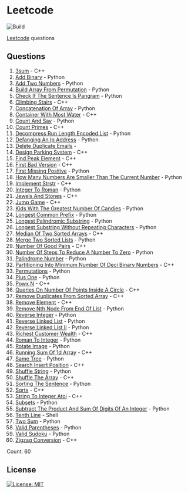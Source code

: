 # Leetcode

![Build](https://github.com/Zeyu-Li/leetcode/workflows/Generate%20MD/badge.svg)

[Leetcode](https://leetcode.com/) questions



## Questions 
 1. [3sum](https://leetcode.com/problems/3sum) - C++ 
 2. [Add Binary](https://leetcode.com/problems/add-binary) - Python 
 3. [Add Two Numbers](https://leetcode.com/problems/add-two-numbers) - Python 
 4. [Build Array From Permutation](https://leetcode.com/problems/build-array-from-permutation) - Python 
 5. [Check If The Sentence Is Pangram](https://leetcode.com/problems/check-if-the-sentence-is-pangram) - Python 
 6. [Climbing Stairs](https://leetcode.com/problems/climbing-stairs) - C++ 
 7. [Concatenation Of Array](https://leetcode.com/problems/concatenation-of-array) - Python 
 8. [Container With Most Water](https://leetcode.com/problems/container-with-most-water) - C++ 
 9. [Count And Say](https://leetcode.com/problems/count-and-say) - Python 
 10. [Count Primes](https://leetcode.com/problems/count-primes) - C++ 
 11. [Decompress Run Length Encoded List](https://leetcode.com/problems/decompress-run-length-encoded-list) - Python 
 12. [Defanging An Ip Address](https://leetcode.com/problems/defanging-an-ip-address) - Python 
 13. [Delete Duplicate Emails](https://leetcode.com/problems/delete-duplicate-emails) -  
 14. [Design Parking System](https://leetcode.com/problems/design-parking-system) - C++ 
 15. [Find Peak Element](https://leetcode.com/problems/find-peak-element) - C++ 
 16. [First Bad Version](https://leetcode.com/problems/first-bad-version) - C++ 
 17. [First Missing Positive](https://leetcode.com/problems/first-missing-positive) - Python 
 18. [How Many Numbers Are Smaller Than The Current Number](https://leetcode.com/problems/how-many-numbers-are-smaller-than-the-current-number) - Python 
 19. [Implement Strstr](https://leetcode.com/problems/implement-strstr) - C++ 
 20. [Integer To Roman](https://leetcode.com/problems/integer-to-roman) - Python 
 21. [Jewels And Stones](https://leetcode.com/problems/jewels-and-stones) - C++ 
 22. [Jump Game](https://leetcode.com/problems/jump-game) - C++ 
 23. [Kids With The Greatest Number Of Candies](https://leetcode.com/problems/kids-with-the-greatest-number-of-candies) - Python 
 24. [Longest Common Prefix](https://leetcode.com/problems/longest-common-prefix) - Python 
 25. [Longest Palindromic Substring](https://leetcode.com/problems/longest-palindromic-substring) - Python 
 26. [Longest Substring Without Repeating Characters](https://leetcode.com/problems/longest-substring-without-repeating-characters) - Python 
 27. [Median Of Two Sorted Arrays](https://leetcode.com/problems/median-of-two-sorted-arrays) - C++ 
 28. [Merge Two Sorted Lists](https://leetcode.com/problems/merge-two-sorted-lists) - Python 
 29. [Number Of Good Pairs](https://leetcode.com/problems/number-of-good-pairs) - C++ 
 30. [Number Of Steps To Reduce A Number To Zero](https://leetcode.com/problems/number-of-steps-to-reduce-a-number-to-zero) - Python 
 31. [Palindrome Number](https://leetcode.com/problems/palindrome-number) - Python 
 32. [Partitioning Into Minimum Number Of Deci Binary Numbers](https://leetcode.com/problems/partitioning-into-minimum-number-of-deci-binary-numbers) - C++ 
 33. [Permutations](https://leetcode.com/problems/permutations) - Python 
 34. [Plus One](https://leetcode.com/problems/plus-one) - Python 
 35. [Powx N](https://leetcode.com/problems/powx-n) - C++ 
 36. [Queries On Number Of Points Inside A Circle](https://leetcode.com/problems/queries-on-number-of-points-inside-a-circle) - C++ 
 37. [Remove Duplicates From Sorted Array](https://leetcode.com/problems/remove-duplicates-from-sorted-array) - C++ 
 38. [Remove Element](https://leetcode.com/problems/remove-element) - C++ 
 39. [Remove Nth Node From End Of List](https://leetcode.com/problems/remove-nth-node-from-end-of-list) - Python 
 40. [Reverse Integer](https://leetcode.com/problems/reverse-integer) - Python 
 41. [Reverse Linked List](https://leetcode.com/problems/reverse-linked-list) - Python 
 42. [Reverse Linked List Ii](https://leetcode.com/problems/reverse-linked-list-ii) - Python 
 43. [Richest Customer Wealth](https://leetcode.com/problems/richest-customer-wealth) - C++ 
 44. [Roman To Integer](https://leetcode.com/problems/roman-to-integer) - Python 
 45. [Rotate Image](https://leetcode.com/problems/rotate-image) - Python 
 46. [Running Sum Of 1d Array](https://leetcode.com/problems/running-sum-of-1d-array) - C++ 
 47. [Same Tree](https://leetcode.com/problems/same-tree) - Python 
 48. [Search Insert Position](https://leetcode.com/problems/search-insert-position) - C++ 
 49. [Shuffle String](https://leetcode.com/problems/shuffle-string) - Python 
 50. [Shuffle The Array](https://leetcode.com/problems/shuffle-the-array) - C++ 
 51. [Sorting The Sentence](https://leetcode.com/problems/sorting-the-sentence) - Python 
 52. [Sqrtx](https://leetcode.com/problems/sqrtx) - C++ 
 53. [String To Integer Atoi](https://leetcode.com/problems/string-to-integer-atoi) - C++ 
 54. [Subsets](https://leetcode.com/problems/subsets) - Python 
 55. [Subtract The Product And Sum Of Digits Of An Integer](https://leetcode.com/problems/subtract-the-product-and-sum-of-digits-of-an-integer) - Python 
 56. [Tenth Line](https://leetcode.com/problems/tenth-line) - Shell 
 57. [Two Sum](https://leetcode.com/problems/two-sum) - Python 
 58. [Valid Parentheses](https://leetcode.com/problems/valid-parentheses) - Python 
 59. [Valid Sudoku](https://leetcode.com/problems/valid-sudoku) - Python 
 60. [Zigzag Conversion](https://leetcode.com/problems/zigzag-conversion) - C++ 

Count: 60


## License

[![License: MIT](https://img.shields.io/badge/License-MIT-blue.svg)](https://opensource.org/licenses/MIT)